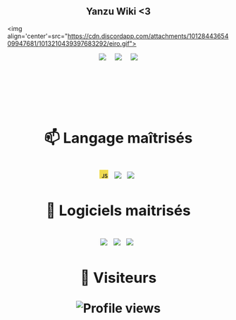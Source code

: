 <h2 align="center">Yanzu Wiki <3 </h2>

<img align='center'=src="https://cdn.discordapp.com/attachments/1012844365409947681/1013210439397683292/eiro.gif">

<p align='center'>
<a href="https://DiscoID.cc/970062816230912011"><img height="30" src="https://cdn.jsdelivr.net/npm/simple-icons@v3/icons/discord.svg"></a>&nbsp;&nbsp;&nbsp;&nbsp;
<a href="https://www.youtube.com/channel/UCDT-v2iF_wGjMUrX3QkK0Ug?sub_confirmation=1"><img height="30" src="https://cdn.jsdelivr.net/npm/simple-icons@v3/icons/youtube.svg"></a>&nbsp;&nbsp;&nbsp;&nbsp;
<a href="https://instagram.com/yanzu1337"><img height="30" src="https://cdn.jsdelivr.net/npm/simple-icons@v3/icons/instagram.svg"></a>
</p>
<br>
<h1 align="center"Yanzu ↓ </h1>
<p1 align="center"Beginner Developer</p1>
<p2 align="center"Graphist Artist</p2>

<br>

### 📫 Langage maîtrisés
<code><img height="20" src="https://raw.githubusercontent.com/github/explore/80688e429a7d4ef2fca1e82350fe8e3517d3494d/topics/javascript/javascript.png"></code>&nbsp;
<code><img height="20" src="https://upload.wikimedia.org/wikipedia/commons/thumb/c/c3/Python-logo-notext.svg/1024px-Python-logo-notext.svg.png"></code>&nbsp;
<code><img height="20" src="https://cdn.discordapp.com/attachments/769272569034833920/782774606087979028/1_l4xICbIIYlz1OTymWCoUTw.jpeg"></code>&nbsp;
  
  ### 💽 Logiciels maitrisés
<code><img height="20" src="https://cdn.discordapp.com/attachments/1012844365409947681/1013214624486789191/photoshop.png"></code>&nbsp;
<code><img height="20" src="https://cdn.discordapp.com/attachments/1012844365409947681/1013214855823630437/C3D.webp"></code>&nbsp;
<code><img height="20" src="https://cdn.discordapp.com/attachments/1012844365409947681/1013215239292059728/st.png"></code>&nbsp;

### 👥 Visiteurs

![Profile views](https://gpvc.arturio.dev/EiroWeb)


  
